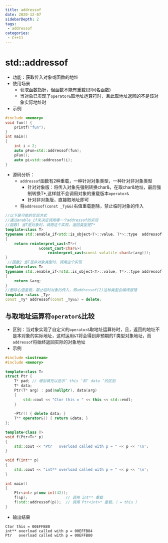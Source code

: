 ```yaml
---
title: addressof
date: 2020-12-07
sidebarDepth: 2
tags:
 - addressof
categories:
 - C++11
---
```

# std::addressof
- 功能：获取传入对象或函数的地址
- 使用场景
  - 获取函数指针，但函数不能有重载(即同名函数)
  - 当对象已实现了`operator&`取地址运算符时，且此取地址返回的不是该对象实际地址时
- 示例
```c++
#include <memory>
void fun() {
    printf("fun");
}
int main()
{
    int i = 2;
    auto pFun=std::addressof(fun);
    pFun();
    auto pi=std::addressof(i);
}
```
- 源码分析：
  - `addressof`函数有2种重载，一种针对对象类型，一种针对非对象类型
    - 针对对象版：将传入对象先强制转换char&，在取char&地址，最后强制转换T*,这样就不会调用对象的重载版本`operator&`
    - 针对非对象版，直接取地址即可
  - 将`addressof(const _Ty&&)`右值重载删除，禁止临时对象的传入
```c++
//以下是可能的实现方式
//通过enable_if来决定调用哪一个addressof的实现
//函数1 当T是对象时，调用这个实现，返回类型是T*
template<class T>
typename std::enable_if<std::is_object<T>::value, T*>::type  addressof(T& arg) noexcept
{
    return reinterpret_cast<T*>(
               &const_cast<char&>(
                   reinterpret_cast<const volatile char&>(arg)));
}
 //函数2 当T是非对象类型时，调用这个实现
template<class T>
typename std::enable_if<!std::is_object<T>::value, T*>::type addressof(T& arg) noexcept
{
    return &arg;
}
//删除右值重载，禁止临时对象的传入，即addressof(2)这种类型会编译报错
template <class _Ty>
const _Ty* addressof(const _Ty&&) = delete;
```

## 与取地址运算符`operator&`比较
- 区别：当对象实现了自定义的`operator&`取地址运算符时，且，返回的地址不是本对象的实际地址，这时运用`&T`将会得到非预期的T类型对象地址，而`addressof`将始终返回实际的对象地址
- 示例
```c++
#include <iostream>
#include <memory>
 
template<class T>
struct Ptr {
    T* pad; // 增加填充以显示‘ this ’和‘ data ’的区别
    T* data;
    Ptr(T* arg) : pad(nullptr), data(arg) 
    {
        std::cout << "Ctor this = " << this << std::endl;
    }
 
    ~Ptr() { delete data; }
    T** operator&() { return &data; }
};
 
template<class T>
void f(Ptr<T>* p) 
{
    std::cout << "Ptr   overload called with p = " << p << '\n';
}
 
void f(int** p) 
{
    std::cout << "int** overload called with p = " << p << '\n';
}
 
int main() 
{
    Ptr<int> p(new int(42));
    f(&p);                 // 调用 int** 重载
    f(std::addressof(p));  // 调用 Ptr<int>* 重载，（ = this ）
}
```
- 输出结果
```
Ctor this = 00EFFB80
int** overload called with p = 00EFFB84
Ptr   overload called with p = 00EFFB80
```
